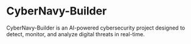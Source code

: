 # CyberNavy-Builder
CyberNavy-Builder is an AI-powered cybersecurity project designed to detect, monitor, and analyze digital  threats in real-time.
